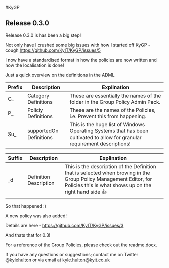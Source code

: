 #KyGP

## Release 0.3.0

Release 0.3.0 is has been a big step!

Not only have I crushed some big issues with how I started off KyGP - cough https://github.com/KyIT/KyGP/issues/5

I now have a standardised format in how the policies are now written and how the localisation is done!

Just a quick overview on the definitions in the ADML

Prefix | Description | Explination
------ | ----------- | -----------
C_ | Category Definitions | These are essentially the names of the folder in the Group Policy Admin Pack.
P_ | Policiy Definitions | These are the names of the Policies, i.e. Prevent this from happening.
Su_ | supportedOn Definitions | This is the huge list of Windows Operating Systems that has been cultivated to allow for granular requirement descriptions!

Suffix | Description | Explination
------ | ----------- | -----------
_d | Definition Description | This is the description of the Definition that is selected when browing in the Group Policy Management Editor, for Policies this is what shows up on the right hand side :+1:

So that happened :)

A new policy was also added!

Details are here - https://github.com/KyIT/KyGP/issues/3

And thats that for 0.3! 

For a reference of the Group Policies, please check out the readme.docx.

If you have any questions or suggestions; contact me on Twitter @[kylehulton](https://www.twitter.com/kylehulton) or via email at kyle.hulton@kyit.co.uk
